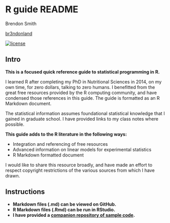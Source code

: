 # R guide README

Brendon Smith

[br3ndonland](https://github.com/br3ndonland)

[![license](https://img.shields.io/badge/license-MIT-blue.svg?longCache=true&style=for-the-badge)](https://choosealicense.com/)

## Intro

**This is a focused quick reference guide to statistical programming in R.**

I learned R after completing my PhD in Nutritional Sciences in 2014, on my own time, for zero dollars, talking to zero humans. I benefitted from the great free resources provided by the R computing community, and have condensed those references in this guide. The guide is formatted as an R Markdown document.

The statistical information assumes foundational statistical knowledge that I gained in graduate school. I have provided links to my class notes where possible.

**This guide adds to the R literature in the following ways:**

- Integration and referencing of free resources
- Advanced information on linear models for experimental statistics
- R Markdown formatted document

I would like to share this resource broadly, and have made an effort to respect copyright restrictions of the various sources from which I have drawn.

## Instructions

- **Markdown files (.md) can be viewed on GitHub.**
- **R Markdown files (.Rmd) can be run in RStudio.**
- **I have provided a [companion repository of sample code](https://github.com/br3ndonland/R-sample-code).**
